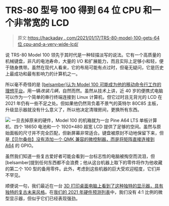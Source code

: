 # TRS-80 型号 100 得到 64 位 CPU 和一个非常宽的 LCD

> 原文:[https://hackaday . com/2021/01/17/TRS-80-model-100-gets-64 位 cpu-and-a-very-wide-lcd/](https://hackaday.com/2021/01/17/trs-80-model-100-gets-64-bit-cpu-and-a-very-wide-lcd/)

说 TRS-80 Model 100 领先于其时代是一种轻描淡写的说法。它有一个高质量的机械键盘，非凡的电池寿命，大量的 I/O 和扩展能力，而且实际上足够小和轻，便于随身携带。虽然在现代人看来，它的布局可能有点过时，但毫无疑问，它是历史上最成功和最有影响力的计算机之一。

所以毫不奇怪的是 [[belsamber]认为 Model 100 可能成为他的移动命令行工作的理想平台](https://fadsihave.wordpress.com/2021/01/02/final-build-of-the-pine-a64-trs-80-model-100/)。用一辆*改装几辆*，自然而然。虽然从技术上讲，近 40 岁的便携式电脑可以作为一个简单的串行终端连接到 Linux 计算机，但它过时且无背光的 LCD 在 2021 年仍有一些不足之处。但如果他仍然背负着不景气的英特尔 80C85 主板，升级显示器就没有什么意义了，所以他决定清理房间，更换所有东西。

[![](../Images/a7818930c4e5b70672de4d1eab3cbc8e.png)](https://hackaday.com/wp-content/uploads/2021/01/pinetrs_detail.jpg) 一旦去掉原来的硬件，Model 100 的机箱就为一台 Pine A64 LTS 单板计算机、四个 18650 电池和一个 1920×480 超宽 LCD 提供了足够的空间。虽然与原始面板的尺寸并不完全匹配，但新屏幕非常适合。键盘被原封不动地保留下来，但是[【贝尔桑伯】没有添加一个 QMK 兼容的微控制器，而是将矩阵直接连接到 A64](https://fadsihave.wordpress.com/2021/01/02/gpio-based-keyboard-on-pine-a64/) 的 GPIO。

虽然我们知道一些复古爱好者可能会看到一台标志性的电脑被掏空而流泪，但[belsamber]提到任何东西都不会浪费；他从这台机器上取下的零件将作为他收藏的第二个 100 型的备用零件。此外，考虑到这些机器的巨大受欢迎程度，它们并不罕见。

顺便说一句，我们最近在一台 [3D 打印桌面电脑上看到了这种独特的显示器，具有独特的复古未来风格](https://hackaday.com/2021/01/11/retro-terminals-bring-some-style-to-your-desktop/)。在[我们的 2021 年硬件预测列表](https://hackaday.com/2020/12/29/2020-as-the-hardware-world-turns/)中，我们没有 4:1 比例的微型显示器，但似乎它们已经表现强劲。